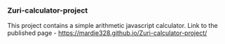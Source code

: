 ### Zuri-calculator-project

This project contains a simple arithmetic javascript calculator.
Link to the published page - https://mardie328.github.io/Zuri-calculator-project/
